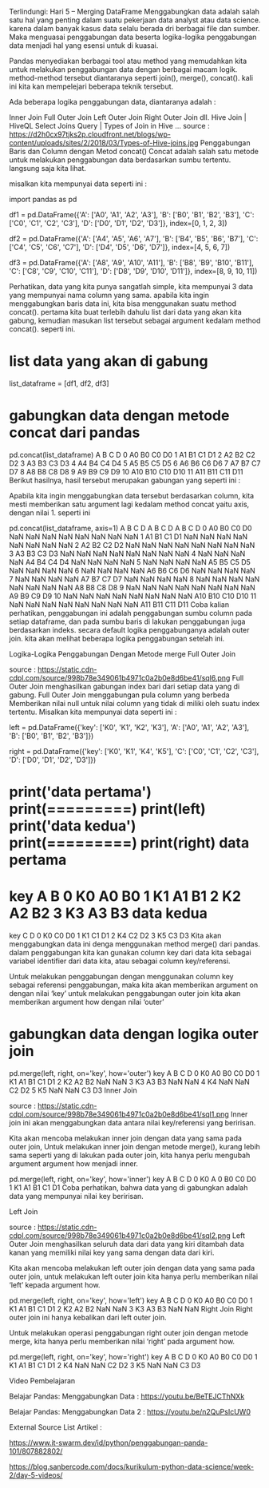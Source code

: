 Terlindungi: Hari 5 – Merging DataFrame
Menggabungkan data adalah salah satu hal yang penting dalam suatu pekerjaan data analyst atau data science. karena dalam banyak kasus data selalu berada dri berbagai file dan sumber. Maka menguasai penggabungan data beserta logika-logika penggabungan data menjadi hal yang esensi untuk di kuasai.

Pandas menyediakan berbagai tool atau method yang memudahkan kita untuk melakukan penggabungan data dengan berbagai macam logik. method-method tersebut diantaranya seperti join(), merge(), concat(). kali ini kita kan mempelejari beberapa teknik tersebut.

Ada beberapa logika penggabungan data, diantaranya adalah :

Inner Join
Full Outer Join
Left Outer Join
Right Outer Join
dll.
Hive Join | HiveQL Select Joins Query | Types of Join in Hive ...
source : https://d2h0cx97tjks2p.cloudfront.net/blogs/wp-content/uploads/sites/2/2018/03/Types-of-Hive-joins.jpg
Penggabungan Baris dan Column dengan Metod concat()
Concat adalah salah satu metode untuk melakukan penggabungan data berdasarkan sumbu tertentu. langsung saja kita lihat.

misalkan kita mempunyai data seperti ini :

import pandas as pd

df1 = pd.DataFrame({'A': ['A0', 'A1', 'A2', 'A3'],
                            'B': ['B0', 'B1', 'B2', 'B3'],
                            'C': ['C0', 'C1', 'C2', 'C3'],
                            'D': ['D0', 'D1', 'D2', 'D3']},
                           index=[0, 1, 2, 3])

df2 = pd.DataFrame({'A': ['A4', 'A5', 'A6', 'A7'],
                            'B': ['B4', 'B5', 'B6', 'B7'],
                            'C': ['C4', 'C5', 'C6', 'C7'],
                            'D': ['D4', 'D5', 'D6', 'D7']},
                           index=[4, 5, 6, 7])

df3 = pd.DataFrame({'A': ['A8', 'A9', 'A10', 'A11'],
                            'B': ['B8', 'B9', 'B10', 'B11'],
                            'C': ['C8', 'C9', 'C10', 'C11'],
                            'D': ['D8', 'D9', 'D10', 'D11']},
                           index=[8, 9, 10, 11])

Perhatikan, data yang kita punya sangatlah simple, kita mempunyai 3 data yang mempunyai nama column yang sama. apabila kita ingin menggabungkan baris data ini, kita bisa menggunakan suatu method concat(). pertama kita buat terlebih dahulu list dari data yang akan kita gabung, kemudian masukan list tersebut sebagai argument kedalam method concat(). seperti ini.

# list data yang akan di gabung
list_dataframe = [df1, df2, df3]
# gabungkan data dengan metode concat dari pandas
pd.concat(list_dataframe)
A	B	C	D
0	A0	B0	C0	D0
1	A1	B1	C1	D1
2	A2	B2	C2	D2
3	A3	B3	C3	D3
4	A4	B4	C4	D4
5	A5	B5	C5	D5
6	A6	B6	C6	D6
7	A7	B7	C7	D7
8	A8	B8	C8	D8
9	A9	B9	C9	D9
10	A10	B10	C10	D10
11	A11	B11	C11	D11
Berikut hasilnya, hasil tersebut merupakan gabungan yang seperti ini :


Apabila kita ingin menggabungkan data tersebut berdasarkan column, kita mesti memberikan satu argument lagi kedalam method concat yaitu axis, dengan nilai 1. seperti ini

pd.concat(list_dataframe, axis=1)
A	B	C	D	A	B	C	D	A	B	C	D
0	A0	B0	C0	D0	NaN	NaN	NaN	NaN	NaN	NaN	NaN	NaN
1	A1	B1	C1	D1	NaN	NaN	NaN	NaN	NaN	NaN	NaN	NaN
2	A2	B2	C2	D2	NaN	NaN	NaN	NaN	NaN	NaN	NaN	NaN
3	A3	B3	C3	D3	NaN	NaN	NaN	NaN	NaN	NaN	NaN	NaN
4	NaN	NaN	NaN	NaN	A4	B4	C4	D4	NaN	NaN	NaN	NaN
5	NaN	NaN	NaN	NaN	A5	B5	C5	D5	NaN	NaN	NaN	NaN
6	NaN	NaN	NaN	NaN	A6	B6	C6	D6	NaN	NaN	NaN	NaN
7	NaN	NaN	NaN	NaN	A7	B7	C7	D7	NaN	NaN	NaN	NaN
8	NaN	NaN	NaN	NaN	NaN	NaN	NaN	NaN	A8	B8	C8	D8
9	NaN	NaN	NaN	NaN	NaN	NaN	NaN	NaN	A9	B9	C9	D9
10	NaN	NaN	NaN	NaN	NaN	NaN	NaN	NaN	A10	B10	C10	D10
11	NaN	NaN	NaN	NaN	NaN	NaN	NaN	NaN	A11	B11	C11	D11
Coba kalian perhatikan, penggabungan ini adalah penggabungan sumbu column pada setiap dataframe, dan pada sumbu baris di lakukan penggabungan juga berdasarkan indeks. secara default logika penggabunganya adalah outer join. kita akan melihat beberapa logika penggabungan setelah ini.

Logika-Logika Penggabungan Dengan Metode merge
Full Outer Join

source : https://static.cdn-cdpl.com/source/998b78e349061b4971c0a2b0e8d6be41/sql6.png
Full Outer Join menghasilkan gabungan index bari dari setiap data yang di gabung.
Full Outer Join menggabungan pula column yang berbeda
Memberikan nilai null untuk nilai column yang tidak di miliki oleh suatu index tertentu.
Misalkan kita mempunyai data seperti ini :

left = pd.DataFrame({'key': ['K0', 'K1', 'K2', 'K3'],
                              'A': ['A0', 'A1', 'A2', 'A3'],
                              'B': ['B0', 'B1', 'B2', 'B3']})

right = pd.DataFrame({'key': ['K0', 'K1', 'K4', 'K5'],
                                 'C': ['C0', 'C1', 'C2', 'C3'],
                                 'D': ['D0', 'D1', 'D2', 'D3']})

print('data pertama')
print(=========)
print(left)
print('data kedua')
print(=========)
print(right)
data pertama
=========
  key   A   B
0  K0  A0  B0
1  K1  A1  B1
2  K2  A2  B2
3  K3  A3  B3
data kedua
=========
  key   C   D
0  K0  C0  D0
1  K1  C1  D1
2  K4  C2  D2
3  K5  C3  D3
Kita akan menggabungkan data ini denga menggunakan method merge() dari pandas. dalam penggabungan kita kan gunakan column key dari data kita sebagai variabel identifier dari data kita, atau sebagai column key/referensi.

Untuk melakukan penggabungan dengan menggunakan column key sebagai referensi penggabungan, maka kita akan memberikan argument on dengan nilai ‘key’
untuk melakukan penggabungan outer join kita akan memberikan argument how dengan nilai ‘outer’
# gabungkan data dengan logika outer join
pd.merge(left, right, on='key', how='outer')
key	A	B	C	D
0	K0	A0	B0	C0	D0
1	K1	A1	B1	C1	D1
2	K2	A2	B2	NaN	NaN
3	K3	A3	B3	NaN	NaN
4	K4	NaN	NaN	C2	D2
5	K5	NaN	NaN	C3	D3
Inner Join

source : https://static.cdn-cdpl.com/source/998b78e349061b4971c0a2b0e8d6be41/sql1.png
Inner join ini akan menggabungkan data antara nilai key/referensi yang beririsan.

Kita akan mencoba melakukan inner join dengan data yang sama pada outer join, Untuk melakukan inner join dengan metode merge(), kurang lebih sama seperti yang di lakukan pada outer join, kita hanya perlu mengubah argument argument how menjadi inner.

pd.merge(left, right, on='key', how='inner')
key	A	B	C	D
0	K0	A
0	B0	C0	D0
1	K1	A1	B1	C1	D1
Coba perhatikan, bahwa data yang di gabungkan adalah data yang mempunyai nilai key beririsan.

Left Join

source : https://static.cdn-cdpl.com/source/998b78e349061b4971c0a2b0e8d6be41/sql2.png
Left Outer Join menghasilkan seluruh data dari data yang kiri ditambah data kanan yang memiliki nilai key yang sama dengan data dari kiri.

Kita akan mencoba melakukan left outer join dengan data yang sama pada outer join, untuk melakukan left outer join kita hanya perlu memberikan nilai ‘left’ kepada argument how.

pd.merge(left, right, on='key', how='left')
key	A	B	C	D
0	K0	A0	B0	C0	D0
1	K1	A1	B1	C1	D1
2	K2	A2	B2	NaN	NaN
3	K3	A3	B3	NaN	NaN
Right Join
Right outer join ini hanya kebalikan dari left outer join.

Untuk melakukan operasi penggabungan right outer join dengan metode merge, kita hanya perlu memberikan nilai ‘right’ pada argument how.

pd.merge(left, right, on='key', how='right')
key	A	B	C	D
0	K0	A0	B0	C0	D0
1	K1	A1	B1	C1	D1
2	K4	NaN	NaN	C2	D2
3	K5	NaN	NaN	C3	D3

Video Pembelajaran

Belajar Pandas: Menggabungkan Data : https://youtu.be/BeTEJCThNXk

Belajar Pandas: Menggabungkan Data 2 : https://youtu.be/n2QuPsIcUW0

External Source
List Artikel :

https://www.it-swarm.dev/id/python/penggabungan-panda-101/807882802/




https://blog.sanbercode.com/docs/kurikulum-python-data-science/week-2/day-5-videos/

